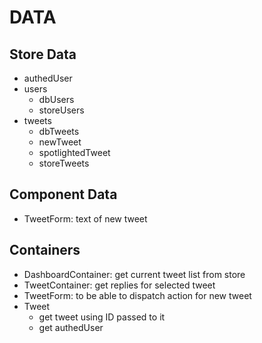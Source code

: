 # DATA

## Store Data

- authedUser
- users
  - dbUsers
  - storeUsers
- tweets
  - dbTweets
  - newTweet
  - spotlightedTweet
  - storeTweets

## Component Data

- TweetForm: text of new tweet

## Containers

- DashboardContainer: get current tweet list from store
- TweetContainer: get replies for selected tweet
- TweetForm: to be able to dispatch action for new tweet
- Tweet
  - get tweet using ID passed to it
  - get authedUser
